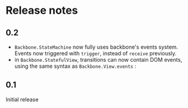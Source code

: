 Release notes 
===============

0.2
----

- `Backbone.StateMachine` now fully uses backbone's events system. Events now triggered with `trigger`, instead of `receive` previously.
- in `Backbone.StatefulView`, transitions can now contain DOM events, using the same syntax as `Backbone.View.events` : 

0.1
----

Initial release
